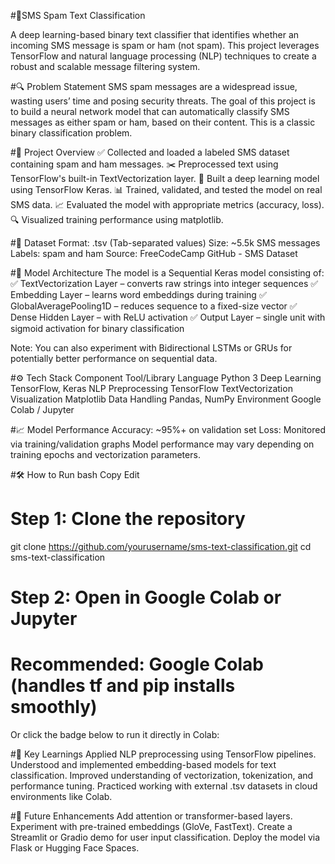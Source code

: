 #📱SMS Spam Text Classification

A deep learning-based binary text classifier that identifies whether an incoming SMS message is spam or ham (not spam). This project leverages TensorFlow and natural language processing (NLP) techniques to create a robust and scalable message filtering system.

#🔍 Problem Statement
SMS spam messages are a widespread issue, wasting users’ time and posing security threats. The goal of this project is to build a neural network model that can automatically classify SMS messages as either spam or ham, based on their content. This is a classic binary classification problem.

#🚀 Project Overview
✅ Collected and loaded a labeled SMS dataset containing spam and ham messages.
✂️ Preprocessed text using TensorFlow's built-in TextVectorization layer.
🧠 Built a deep learning model using TensorFlow Keras.
📊 Trained, validated, and tested the model on real SMS data.
📈 Evaluated the model with appropriate metrics (accuracy, loss).
🔍 Visualized training performance using matplotlib.

#📂 Dataset
Format: .tsv (Tab-separated values)
Size: ~5.5k SMS messages
Labels: spam and ham
Source: FreeCodeCamp GitHub - SMS Dataset

#🧠 Model Architecture
The model is a Sequential Keras model consisting of:
✅ TextVectorization Layer – converts raw strings into integer sequences
✅ Embedding Layer – learns word embeddings during training
✅ GlobalAveragePooling1D – reduces sequence to a fixed-size vector
✅ Dense Hidden Layer – with ReLU activation
✅ Output Layer – single unit with sigmoid activation for binary classification

Note: You can also experiment with Bidirectional LSTMs or GRUs for potentially better performance on sequential data.

#⚙️ Tech Stack
Component	Tool/Library
Language	Python 3
Deep Learning	TensorFlow, Keras
NLP Preprocessing	TensorFlow TextVectorization
Visualization	Matplotlib
Data Handling	Pandas, NumPy
Environment	Google Colab / Jupyter

#📈 Model Performance
Accuracy: ~95%+ on validation set
Loss: Monitored via training/validation graphs
Model performance may vary depending on training epochs and vectorization parameters.

#🛠 How to Run
bash
Copy
Edit
# Step 1: Clone the repository
git clone https://github.com/yourusername/sms-text-classification.git
cd sms-text-classification

# Step 2: Open in Google Colab or Jupyter
# Recommended: Google Colab (handles tf and pip installs smoothly)
Or click the badge below to run it directly in Colab:


#📌 Key Learnings
Applied NLP preprocessing using TensorFlow pipelines.
Understood and implemented embedding-based models for text classification.
Improved understanding of vectorization, tokenization, and performance tuning.
Practiced working with external .tsv datasets in cloud environments like Colab.

#🧠 Future Enhancements
Add attention or transformer-based layers.
Experiment with pre-trained embeddings (GloVe, FastText).
Create a Streamlit or Gradio demo for user input classification.
Deploy the model via Flask or Hugging Face Spaces.

